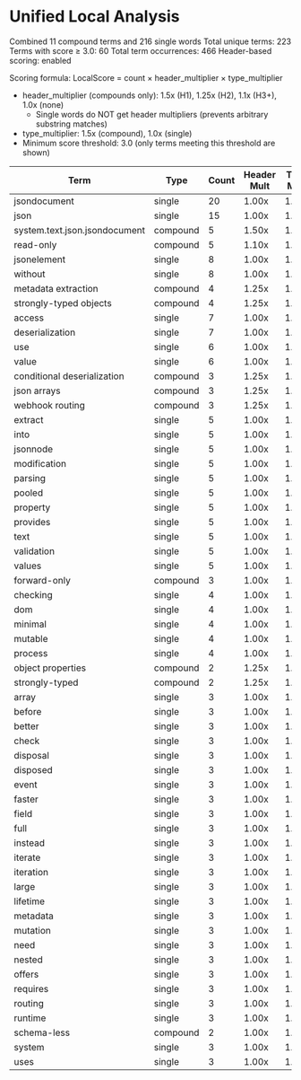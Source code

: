 # Unified Local Analysis

Combined 11 compound terms and 216 single words
Total unique terms: 223
Terms with score ≥ 3.0: 60
Total term occurrences: 466
Header-based scoring: enabled

Scoring formula: LocalScore = count × header_multiplier × type_multiplier
- header_multiplier (compounds only): 1.5x (H1), 1.25x (H2), 1.1x (H3+), 1.0x (none)
  - Single words do NOT get header multipliers (prevents arbitrary substring matches)
- type_multiplier: 1.5x (compound), 1.0x (single)
- Minimum score threshold: 3.0 (only terms meeting this threshold are shown)

| Term | Type | Count | Header Mult | Type Mult | Local Score |
|------|------|-------|-------------|-----------|-------------|
| jsondocument | single | 20 | 1.00x | 1.00x | 20.0 |
| json | single | 15 | 1.00x | 1.00x | 15.0 |
| system.text.json.jsondocument | compound | 5 | 1.50x | 1.50x | 11.2 |
| read-only | compound | 5 | 1.10x | 1.50x | 8.2 |
| jsonelement | single | 8 | 1.00x | 1.00x | 8.0 |
| without | single | 8 | 1.00x | 1.00x | 8.0 |
| metadata extraction | compound | 4 | 1.25x | 1.50x | 7.5 |
| strongly-typed objects | compound | 4 | 1.25x | 1.50x | 7.5 |
| access | single | 7 | 1.00x | 1.00x | 7.0 |
| deserialization | single | 7 | 1.00x | 1.00x | 7.0 |
| use | single | 6 | 1.00x | 1.00x | 6.0 |
| value | single | 6 | 1.00x | 1.00x | 6.0 |
| conditional deserialization | compound | 3 | 1.25x | 1.50x | 5.6 |
| json arrays | compound | 3 | 1.25x | 1.50x | 5.6 |
| webhook routing | compound | 3 | 1.25x | 1.50x | 5.6 |
| extract | single | 5 | 1.00x | 1.00x | 5.0 |
| into | single | 5 | 1.00x | 1.00x | 5.0 |
| jsonnode | single | 5 | 1.00x | 1.00x | 5.0 |
| modification | single | 5 | 1.00x | 1.00x | 5.0 |
| parsing | single | 5 | 1.00x | 1.00x | 5.0 |
| pooled | single | 5 | 1.00x | 1.00x | 5.0 |
| property | single | 5 | 1.00x | 1.00x | 5.0 |
| provides | single | 5 | 1.00x | 1.00x | 5.0 |
| text | single | 5 | 1.00x | 1.00x | 5.0 |
| validation | single | 5 | 1.00x | 1.00x | 5.0 |
| values | single | 5 | 1.00x | 1.00x | 5.0 |
| forward-only | compound | 3 | 1.00x | 1.50x | 4.5 |
| checking | single | 4 | 1.00x | 1.00x | 4.0 |
| dom | single | 4 | 1.00x | 1.00x | 4.0 |
| minimal | single | 4 | 1.00x | 1.00x | 4.0 |
| mutable | single | 4 | 1.00x | 1.00x | 4.0 |
| process | single | 4 | 1.00x | 1.00x | 4.0 |
| object properties | compound | 2 | 1.25x | 1.50x | 3.8 |
| strongly-typed | compound | 2 | 1.25x | 1.50x | 3.8 |
| array | single | 3 | 1.00x | 1.00x | 3.0 |
| before | single | 3 | 1.00x | 1.00x | 3.0 |
| better | single | 3 | 1.00x | 1.00x | 3.0 |
| check | single | 3 | 1.00x | 1.00x | 3.0 |
| disposal | single | 3 | 1.00x | 1.00x | 3.0 |
| disposed | single | 3 | 1.00x | 1.00x | 3.0 |
| event | single | 3 | 1.00x | 1.00x | 3.0 |
| faster | single | 3 | 1.00x | 1.00x | 3.0 |
| field | single | 3 | 1.00x | 1.00x | 3.0 |
| full | single | 3 | 1.00x | 1.00x | 3.0 |
| instead | single | 3 | 1.00x | 1.00x | 3.0 |
| iterate | single | 3 | 1.00x | 1.00x | 3.0 |
| iteration | single | 3 | 1.00x | 1.00x | 3.0 |
| large | single | 3 | 1.00x | 1.00x | 3.0 |
| lifetime | single | 3 | 1.00x | 1.00x | 3.0 |
| metadata | single | 3 | 1.00x | 1.00x | 3.0 |
| mutation | single | 3 | 1.00x | 1.00x | 3.0 |
| need | single | 3 | 1.00x | 1.00x | 3.0 |
| nested | single | 3 | 1.00x | 1.00x | 3.0 |
| offers | single | 3 | 1.00x | 1.00x | 3.0 |
| requires | single | 3 | 1.00x | 1.00x | 3.0 |
| routing | single | 3 | 1.00x | 1.00x | 3.0 |
| runtime | single | 3 | 1.00x | 1.00x | 3.0 |
| schema-less | compound | 2 | 1.00x | 1.50x | 3.0 |
| system | single | 3 | 1.00x | 1.00x | 3.0 |
| uses | single | 3 | 1.00x | 1.00x | 3.0 |
